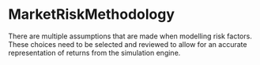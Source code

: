 # MarketRiskMethodology
There are multiple assumptions that are made when modelling risk factors. These choices need to be selected and reviewed to allow for an accurate representation of returns from the simulation engine.
